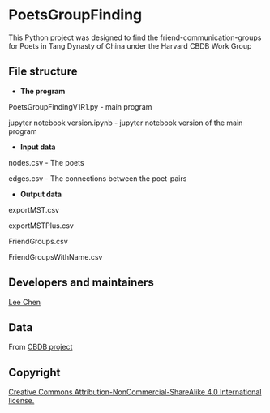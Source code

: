 # PoetsGroupFinding
This Python project was designed to find the friend-communication-groups for Poets in Tang Dynasty of China under the Harvard CBDB Work Group


## File structure

- **The program**

PoetsGroupFindingV1R1.py - main program

jupyter notebook version.ipynb - jupyter notebook version of the main program

- **Input data**

nodes.csv - The poets

edges.csv - The connections between the poet-pairs

- **Output data**

exportMST.csv

exportMSTPlus.csv

FriendGroups.csv

FriendGroupsWithName.csv

## Developers and maintainers

[Lee Chen](https://www.udc.edu/research/facultystaff-profiles/li-chen-phd/)

## Data

From [CBDB project](https://cbdb.fas.harvard.edu/)

## Copyright

[Creative Commons Attribution-NonCommercial-ShareAlike 4.0 International license.](https://creativecommons.org/licenses/by-nc-sa/4.0/)
